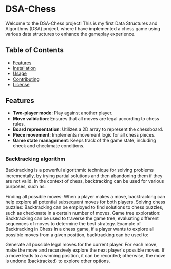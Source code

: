 # DSA-Chess

Welcome to the DSA-Chess project! This is my first Data Structures and Algorithms (DSA) project, where I have implemented a chess game using various data structures to enhance the gameplay experience.

## Table of Contents

- [Features](#features)
- [Installation](#installation)
- [Usage](#usage)
- [Contributing](#contributing)
- [License](#license)

## Features

- **Two-player mode**: Play against another player.
- **Move validation**: Ensures that all moves are legal according to chess rules.
- **Board representation**: Utilizes a 2D array to represent the chessboard.
- **Piece movement**: Implements movement logic for all chess pieces.
- **Game state management**: Keeps track of the game state, including check and checkmate conditions.

### Backtracking algorithm
Backtracking is a powerful algorithmic technique for solving problems incrementally, by trying partial solutions and then abandoning them if they are not valid. In the context of chess, backtracking can be used for various purposes, such as:

Finding all possible moves: When a player makes a move, backtracking can help explore all potential subsequent moves for both players.
Solving chess puzzles: Backtracking can be employed to find solutions to chess puzzles, such as checkmate in a certain number of moves.
Game tree exploration: Backtracking can be used to traverse the game tree, evaluating different sequences of moves to determine the best strategy.
Example of Backtracking in Chess
In a chess game, if a player wants to explore all possible moves from a given position, backtracking can be used to:

Generate all possible legal moves for the current player.
For each move, make the move and recursively explore the next player's possible moves.
If a move leads to a winning position, it can be recorded; otherwise, the move is undone (backtracked) to explore other options.
